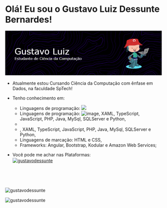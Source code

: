 <h1>Olá! Eu sou o Gustavo Luiz Dessunte Bernardes!</h1>


![github-header-image1](./github-header-image.png)



- Atualmente estou Cursando Ciência da Computação com ênfase em Dados, na faculdade SpTech!
- Tenho conhecimento em:
  - Linguagens de programação:
    <img src="{https://img.shields.io/badge/Xamarin-3498DB?style=for-the-badge&logo=xamarin&logoColor=white}" /> 
  - Linguagens de programação: ![image]({(https://img.shields.io/badge/C%23-239120?style=for-the-badge&logo=c-sharp&logoColor=white)), XAML, TypeScript, JavaScript, PHP, Java, MySql, SQLServer e Python,
  -
  - , XAML, TypeScript, JavaScript, PHP, Java, MySql, SQLServer e Python,
  - Linguagens de marcação: HTML e CSS,
  - Frameworks: Angular, Bootstrap, Kodular e Amazon Web Services;
 
- Você pode me achar nas Plataformas:<br>
<a href="https://www.linkedin.com/in/gustavo-luiz-dessunte-bernardes-6a9586223/"><img align="center" src="https://raw.githubusercontent.com/rahuldkjain/github-profile-readme-generator/master/src/images/icons/Social/linked-in-alt.svg" alt="gustavodessunte" height="30" width="40" /></a>

<br><br><br>

<p>&nbsp;<img align="left" src="https://github-readme-stats.vercel.app/api?username=gustavodessunte&show_icons=true&theme=tokyonight&locale=pt-br" alt="gustavodessunte" /></p>

<p><img align="center" src="https://github-readme-stats.vercel.app/api/top-langs?username=gustavodessunte&show_icons=true&theme=tokyonight&locale=pt-br&layout=compact" alt="gustavodessunte" /></p>


<!--
**gustavodessunte/gustavodessunte** is a ✨ _special_ ✨ repository because its `README.md` (this file) appears on your GitHub profile.

Here are some ideas to get you started:

- 🔭 I’m currently working on ...
- 🌱 I’m currently learning ...
- 👯 I’m looking to collaborate on ...
- 🤔 I’m looking for help with ...
- 💬 Ask me about ...
- 📫 How to reach me: ...
- 😄 Pronouns: ...
- ⚡ Fun fact: ...
-->
